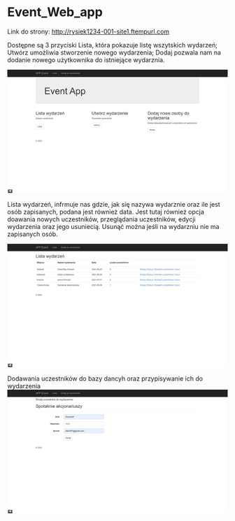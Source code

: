 # Event_Web_app
Link do strony: http://rysiek1234-001-site1.ftempurl.com


Dostępne są 3 przyciski Lista, która pokazuje listę wszytskich wydarzeń; Utwórz umożliwia stworzenie nowego wydarzenia; Dodaj pozwala nam na dodanie nowego użytkownika do istniejące wydarznia.

![Main page](https://github.com/kkklich/Event_Web_app/blob/main/Pic/Obraz1.png)

Lista wydarzeń, infrmuje nas gdzie, jak się nazywa wydarznie oraz ile jest osób zapisanych, podana jest również data.
Jest tutaj również opcja doawania nowych uczestników, przeglądania uczestników, edycji wydarzenia oraz jego usuniecią. Usunąć można jeśli na wydarzniu nie ma zapisanych osób.

![List page](https://github.com/kkklich/Event_Web_app/blob/main/Pic/Obraz2.png)

Dodawania uczestników do bazy dancyh oraz przypisywanie ich do wydarzenia
![Add page](https://github.com/kkklich/Event_Web_app/blob/main/Pic/Obraz3.png)
